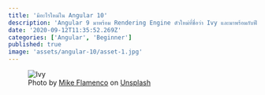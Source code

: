 ```yaml
---
title: 'มีอะไรใหม่ใน Angular 10'
description: 'Angular 9 มาพร้อม Rendering Engine ตัวใหม่ที่ชื่อว่า Ivy และมาพร้อมกับฟีเจอร์ที่น่าสนใจอีกมากมาย เรามาดูกันดีกว่าว่าใน Angular 9 มีอะไรที่น่าสนใจกันบ้างครับ'
date: '2020-09-12T11:35:52.269Z'
categories: ['Angular', 'Beginner']
published: true
image: 'assets/angular-10/asset-1.jpg'
---
```


<figure>
  <img src="assets/angular-10/asset-1.jpg" alt="Ivy"/>
  <figcaption>
  Photo by <a href="https://unsplash.com/@flamenkovsky?utm_source=unsplash&amp;utm_medium=referral&amp;utm_content=creditCopyText">Mike Flamenco</a> on <a href="https://unsplash.com/s/photos/10?utm_source=unsplash&amp;utm_medium=referral&amp;utm_content=creditCopyText">Unsplash</a>
  </figcaption>
</figure>
